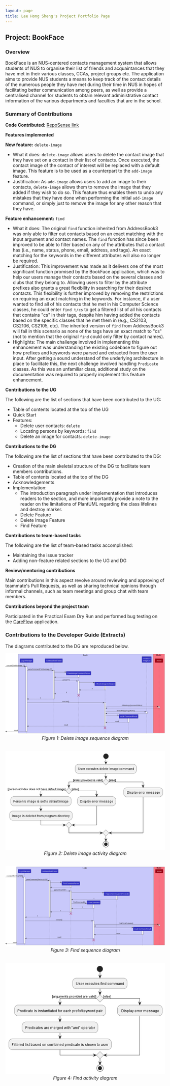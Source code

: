 ```yaml
---
layout: page
title: Lee Hong Sheng's Project Portfolio Page
---
```


## Project: BookFace

### Overview

BookFace is an NUS-centered contacts management system that allows students of NUS to organise their list of friends and acquaintances that they have met in their various classes, CCAs, project groups etc. The application aims to provide NUS students a means to keep track of the contact details of the numerous people they have met during their time in NUS in hopes of facilitating better communication among peers, as well as provide a centralised channel for students to obtain relevant administrative contact information of the various departments and faculties that are in the school.

### Summary of Contributions

**Code Contributed:** [RepoSense link](https://nus-cs2103-ay2223s2.github.io/tp-dashboard/?search=&sort=groupTitle&sortWithin=title&timeframe=commit&mergegroup=&groupSelect=groupByRepos&breakdown=true&checkedFileTypes=docs~functional-code~test-code~other&since=2023-02-17&tabOpen=true&tabType=authorship&tabAuthor=hongshenggg&tabRepo=AY2223S2-CS2103-F11-4%2Ftp%5Bmaster%5D&authorshipIsMergeGroup=false&authorshipFileTypes=docs~functional-code~test-code&authorshipIsBinaryFileTypeChecked=false&authorshipIsIgnoredFilesChecked=false)

**Features implemented**

**New feature:** `delete-image`

* What it does: `delete-image` allows users to delete the contact image that they have 
set on a contact in their list of contacts. Once executed, the contact image of the 
contact of interest will be replaced with a default image. This feature is to be used
as a counterpart to the `add-image` feature.
* Justification: As `add-image` allows users to add an image to their contacts, `delete-image`
allows them to remove the image that they added if they wish to do so. This feature thus
enables them to undo any mistakes that they have done when performing the initial
`add-image` command, or simply just to remove the image for any other reason that they have.

**Feature enhancement:** `find`
* What it does: The original `find` function inherited from AddressBook3 was only able to filter out contacts based on an exact matching with the input argument and contact names. The `find` function has since been improved to be able to filter based on any of the attributes that a contact has (i.e., name, status, phone, email, address, and tags). An exact matching for the keywords in the different attributes will also no longer be required. 
* Justification: This improvement was made as it delivers one of the most significant function promised by the BookFace application, which was to help our users manage their contacts based on the several classes and clubs that they belong to. Allowing users to filter by the attribute prefixes also grants a great flexibility in searching for their desired contacts. This flexibility is further improved by removing the restrictions on requiring an exact matching in the keywords. For instance, if a user wanted to find all of his contacts that he met in his Computer Science classes, he could enter `find t/cs` to get a filtered list of all his contacts that contains "cs" in their tags, despite him having added the contacts based on the specific classes that he met them in (e.g., CS2103, CS2106, CS2105, etc). The inherited version of `find` from AddressBook3 will fail in this scenario as none of the tags have an exact match to "cs" (not to mention that the original `find` could only filter by contact names).
* Highlights: The main challenge involved in implementing this enhancement was understanding the existing codebase to figure out how prefixes and keywords were parsed and extracted from the user input. After getting a sound understand of the underlying architecture in place to facilitate this, the next challenge involved handling `Predicate` classes. As this was an unfamiliar class, additional study on the documentation was required to properly implement this feature enhancement.

**Contributions to the UG**

The following are the list of sections that have been contributed to the UG:

- Table of contents located at the top of the UG
- Quick Start
- Features: 
  - Delete user contacts: `delete`
  - Locating persons by keywords: `find`
  - Delete an image for contacts: `delete-image`

**Contributions to the DG**

The following are the list of sections that have been contributed to the DG:

- Creation of the main skeletal structure of the DG to facilitate team members contributions.
- Table of contents located at the top of the DG
- Acknowledgements
- Implementation:
  - The introduction paragraph under implementation that introduces readers to the section, and more importantly provide a note to the reader on the limitations of PlantUML
    regarding the class lifelines and destroy marker.
  - Delete Feature
  - Delete Image Feature
  - Find Feature

**Contributions to team-based tasks**

The following are the list of team-based tasks accomplished:
- Maintaining the issue tracker
- Adding non-feature related sections to the UG and DG

**Review/mentoring contributions**

Main contributions in this aspect revolve around reviewing and approving of teammate's Pull Requests, as well as sharing technical opinions through informal channels, such as team meetings and group chat with team members.

**Contributions beyond the project team**

Participated in the Practical Exam Dry Run and performed bug testing on the [CareFlow](https://github.com/AY2223S2-CS2103T-W09-3/tp) application.

<div style="page-break-after: always;"></div>

### Contributions to the Developer Guide (Extracts)

The diagrams contributed to the DG are reproduced below.

<div style="text-align: center">
    <img src="../images/DeleteImageSequenceDiagram.png" />
    <p style="margin-top: 0; margin-bottom: 2rem;"><i>Figure 1: Delete image sequence diagram</i></p>
</div>

<div style="text-align: center">
    <img src="../images/DeleteImageActivityDiagram.png" />
    <p style="margin-top: 0; margin-bottom: 2rem"><i>Figure 2: Delete image activity diagram</i></p>
</div>

<div style="text-align: center">
    <img src="../images/FindSequenceDiagram.png" />
    <p style="margin-top: 0; margin-bottom: 2rem"><i>Figure 3: Find sequence diagram</i></p>
</div>

<div style="text-align: center">
    <img src="../images/FindActivityDiagram.png" />
    <p style="margin-top: 0; margin-bottom: 2rem"><i>Figure 4: Find activity diagram</i></p>
</div>
